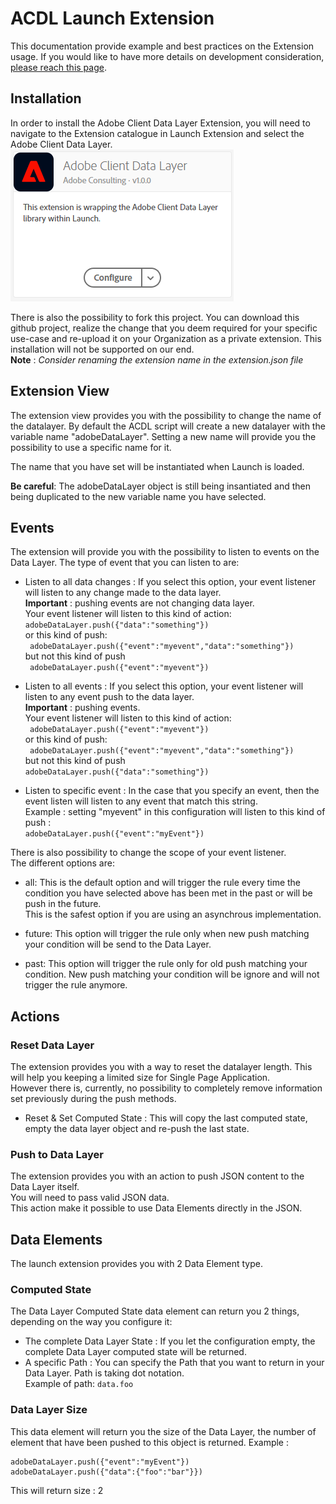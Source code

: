 # ACDL Launch Extension

This documentation provide example and best practices on the Extension usage.
If you would like to have more details on development consideration, [please reach this page](./dev.md).

## Installation

In order to install the Adobe Client Data Layer Extension, you will need to navigate to the Extension catalogue in Launch Extension and select the Adobe Client Data Layer.\
![ACDL Extension view in Catalogue](./ACDL_extension.png)

There is also the possibility to fork this project. You can download this github project, realize the change that you deem required for your specific use-case and re-upload it on your Organization as a private extension.
This installation will not be supported on our end.\
**Note** : _Consider renaming the extension name in the extension.json file_

## Extension View

The extension view provides you with the possibility to change the name of the datalayer.
By default the ACDL script will create a new datalayer with the variable name "adobeDataLayer".
Setting a new name will provide you the possibility to use a specific name for it.

The name that you have set will be instantiated when Launch is loaded.

**Be careful**: The adobeDataLayer object is still being insantiated and then being duplicated to the new variable name you have selected.

## Events

The extension will provide you with the possibility to listen to events on the Data Layer. The type of event that you can listen to are:

* Listen to all data changes : If you select this option, your event listener will listen to any change made to the data layer.\
**Important** : pushing events are not changing data layer.\
Your event listener will listen to this kind of action:\
``` adobeDataLayer.push({"data":"something"}) ```\
or this kind of push: \
``` adobeDataLayer.push({"event":"myevent","data":"something"})```\
but not this kind of push\
``` adobeDataLayer.push({"event":"myevent"})```

* Listen to all events : If you select this option, your event listener will listen to any event push to the data layer.\
**Important** : pushing events.\
Your event listener will listen to this kind of action:\
``` adobeDataLayer.push({"event":"myevent"})```\
or this kind of push: \
``` adobeDataLayer.push({"event":"myevent","data":"something"})```\
but not this kind of push\
``` adobeDataLayer.push({"data":"something"}) ```

* Listen to specific event : In the case that you specify an event, then the event listen will listen to any event that match this string.\
Example : setting "myevent" in this configuration will listen to this kind of push : \
```adobeDataLayer.push({"event":"myEvent"})```

There is also possibility to change the scope of your event listener.\
The different options are:

* all: This is the default option and will trigger the rule every time the condition you have selected above has been met in the past or will be push in the future.\
This is the safest option if you are using an asynchrous implementation.

* future: This option will trigger the rule only when new push matching your condition will be send to the Data Layer.

* past: This option will trigger the rule only for old push matching your condition. New push matching your condition will be ignore and will not trigger the rule anymore.

## Actions

### Reset Data Layer

The extension provides you with a way to reset the datalayer length.
This will help you keeping a limited size for Single Page Application.\
However there is, currently, no possibility to completely remove information set previously during the push methods.

* Reset & Set Computed State : This will copy the last computed state, empty the data layer object and re-push the last state.

### Push to Data Layer

The extension provides you with an action to push JSON content to the Data Layer itself.\
You will need to pass valid JSON data.\
This action make it possible to use Data Elements directly in the JSON.

## Data Elements

The launch extension provides you with 2 Data Element type.

### Computed State

The Data Layer Computed State data element can return you 2 things, depending on the way you configure it:

* The complete Data Layer State : If you let the configuration empty, the complete Data Layer computed state will be returned.
* A specific Path : You can specify the Path that you want to return in your Data Layer. Path is taking dot notation. \
Example of path: `data.foo`

### Data Layer Size

This data element will return you the size of the Data Layer, the number of element that have been pushed to this object is returned.
Example :

```JS
adobeDataLayer.push({"event":"myEvent"})
adobeDataLayer.push({"data":{"foo":"bar"}})
```

This will return size : 2
